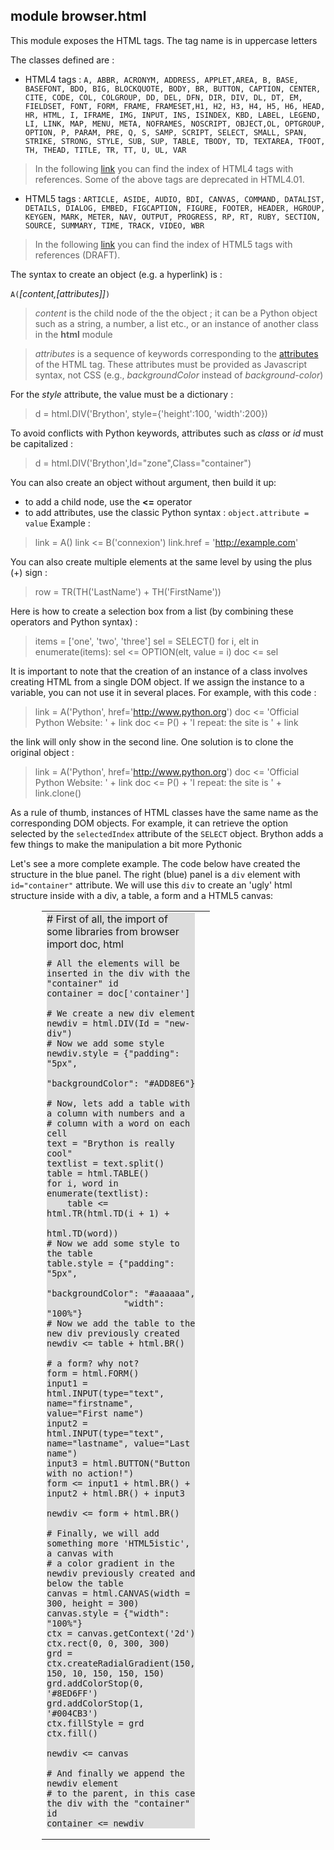 module **browser.html**
-----------------------

This module exposes the HTML tags. The tag name is in uppercase letters

The classes defined are :

- HTML4 tags : `A, ABBR, ACRONYM, ADDRESS, APPLET,AREA, B, BASE, BASEFONT, BDO, BIG, BLOCKQUOTE, BODY, BR, BUTTON, CAPTION, CENTER, CITE, CODE, COL, COLGROUP, DD, DEL, DFN, DIR, DIV, DL, DT, EM, FIELDSET, FONT, FORM, FRAME, FRAMESET,H1, H2, H3, H4, H5, H6, HEAD, HR, HTML, I, IFRAME, IMG, INPUT, INS, ISINDEX, KBD, LABEL, LEGEND, LI, LINK, MAP, MENU, META, NOFRAMES, NOSCRIPT, OBJECT,OL, OPTGROUP, OPTION, P, PARAM, PRE, Q, S, SAMP, SCRIPT, SELECT, SMALL, SPAN, STRIKE, STRONG, STYLE, SUB, SUP, TABLE, TBODY, TD, TEXTAREA, TFOOT, TH, THEAD, TITLE, TR, TT, U, UL, VAR`

> In the following [link](http://www.w3.org/TR/html4/index/elements.html) you can find the index of HTML4 tags with references. Some of the above tags are deprecated in HTML4.01.

- HTML5 tags : `ARTICLE, ASIDE, AUDIO, BDI, CANVAS, COMMAND, DATALIST, DETAILS, DIALOG, EMBED, FIGCAPTION, FIGURE, FOOTER, HEADER, HGROUP, KEYGEN, MARK, METER, NAV, OUTPUT, PROGRESS, RP, RT, RUBY, SECTION, SOURCE, SUMMARY, TIME, TRACK, VIDEO, WBR`

> In the following [link](http://www.w3.org/TR/html5-author/index.html#elements-1) you can find the index of HTML5 tags with references (DRAFT).

The syntax to create an object (e.g. a hyperlink) is :

`A(`*[content,[attributes]]*`)`

> *content* is the child node of the the object ; it can be a Python object such as a string, a number, a list etc., or an instance of another class in the **html** module

> *attributes* is a sequence of keywords corresponding to the [attributes](http://www.w3.org/TR/html5-author/index.html#attributes-1) of the HTML tag. These attributes must be provided as Javascript syntax, not CSS (e.g., *backgroundColor* instead of *background-color*)

For the *style* attribute, the value must be a dictionary :

>    d = html.DIV('Brython', style={'height':100, 'width':200})

To avoid conflicts with Python keywords, attributes such as *class* or *id* must be capitalized :

>    d = html.DIV('Brython',Id="zone",Class="container")

You can also create an object without argument, then build it up:

- to add a child node, use the **<=** operator
- to add attributes, use the classic Python syntax : `object.attribute = value`
Example :    
>    link = A()
>    link <= B('connexion')
>    link.href = 'http://example.com'

You can also create multiple elements at the same level by using the plus (+) sign :

>    row = TR(TH('LastName') + TH('FirstName'))

Here is how to create a selection box from a list (by combining these operators and Python syntax) :

>    items = ['one', 'two', 'three']
>    sel = SELECT()
>    for i, elt in enumerate(items):
>        sel <= OPTION(elt, value = i)
>    doc <= sel

It is important to note that the creation of an instance of a class involves creating HTML from a single DOM object. If we assign the instance to a variable, you can not use it in several places. For example, with this code :

>    link = A('Python', href='http://www.python.org')
>    doc <= 'Official Python Website: ' + link
>    doc <= P() + 'I repeat: the site is ' + link

the link will only show in the second line. One solution is to clone the original object :

>    link = A('Python', href='http://www.python.org')
>    doc <= 'Official Python Website: ' + link
>    doc <= P() + 'I repeat: the site is ' + link.clone()

As a rule of thumb, instances of HTML classes have the same name as the corresponding DOM objects. For example, it can retrieve the option selected by the `selectedIndex` attribute of the `SELECT` object. Brython adds a few things to make the manipulation a bit more Pythonic

Let's see a more complete example. The code below have created the structure in the blue panel. The right (blue) panel is a `div` element with `id="container"` attribute.
We will use this `div` to create an 'ugly' html structure inside with a div, a table, a form and a HTML5 canvas:

<div style="padding-left:50px;">
<table cellpadding=10>
<tr>
<td style="width:100px;">
<div id="html-doc" style="background-color:#dddddd;">
    # First of all, the import of some libraries
    from browser import doc, html
    
    # All the elements will be inserted in the div with the "container" id
    container = doc['container']
    
    # We create a new div element
    newdiv = html.DIV(Id = "new-div")
    # Now we add some style
    newdiv.style = {"padding": "5px", 
                   "backgroundColor": "#ADD8E6"}
    
    # Now, lets add a table with a column with numbers and a
    # column with a word on each cell
    text = "Brython is really cool"
    textlist = text.split()
    table = html.TABLE()
    for i, word in enumerate(textlist):
        table <= html.TR(html.TD(i + 1) + 
                         html.TD(word))
    # Now we add some style to the table
    table.style = {"padding": "5px", 
                   "backgroundColor": "#aaaaaa",
                   "width": "100%"}
    # Now we add the table to the new div previously created
    newdiv <= table + html.BR()
    
    # a form? why not?
    form = html.FORM()
    input1 = html.INPUT(type="text", name="firstname", value="First name")
    input2 = html.INPUT(type="text", name="lastname", value="Last name")
    input3 = html.BUTTON("Button with no action!")
    form <= input1 + html.BR() + input2 + html.BR() + input3
    
    newdiv <= form + html.BR()
    
    # Finally, we will add something more 'HTML5istic', a canvas with
    # a color gradient in the newdiv previously created and below the table
    canvas = html.CANVAS(width = 300, height = 300)
    canvas.style = {"width": "100%"}
    ctx = canvas.getContext('2d')
    ctx.rect(0, 0, 300, 300)
    grd = ctx.createRadialGradient(150, 150, 10, 150, 150, 150)
    grd.addColorStop(0, '#8ED6FF')
    grd.addColorStop(1, '#004CB3')
    ctx.fillStyle = grd
    ctx.fill()
    
    newdiv <= canvas
    
    # And finally we append the newdiv element
    # to the parent, in this case the div with the "container" id
    container <= newdiv
    
</div>
</td>
<td>
<div id="container"></div>
</td>
</tr>
</table>
</div>

<script type="text/python">
exec(doc["html-doc"].text)
</script>







